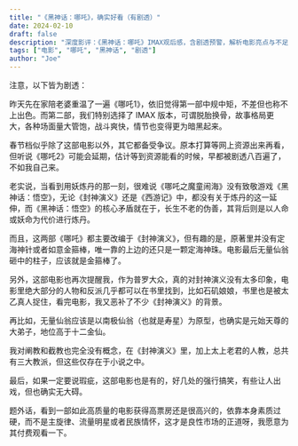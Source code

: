 ```yaml
---
title: "《黑神话：哪吒》，确实好看（有剧透）"
date: 2024-02-10
draft: false
description: "深度影评：《黑神话：哪吒》IMAX观后感，含剧透预警，解析电影亮点与不足，对比前作与原作，探讨影片背后的文化内涵。"
tags: ["电影", "哪吒", "黑神话", "剧透"]
author: "Joe"
---
```


注意，以下皆为剧透：

昨天先在家陪老婆重温了一遍《哪吒1》，依旧觉得第一部中规中矩，不差但也称不上出色。而第二部，我们特别选择了 IMAX 版本，可谓脱胎换骨，故事格局更大，各种场面量大管饱，战斗爽快，情节也变得更为暗黑起来。

春节档似乎除了这部电影以外，其它都备受争议。原本打算等网上资源出来再看，但听说《哪吒2》可能会延期，估计等到资源能看的时候，早都被剧透八百遍了，不如我自己来。

老实说，当看到用妖炼丹的那一刻，很难说《哪吒之魔童闹海》没有致敬游戏《黑神话：悟空》，无论《封神演义》还是《西游记》中，都没有关于炼丹的这一延伸，而《黑神话：悟空》的核心矛盾就在于，长生不老的伪善，其背后则是以人命或妖命为代价进行炼丹。

而且，这两部《哪吒》都主要改编于《封神演义》，但有趣的是，原著里并没有定海神针或者如意金箍棒，唯一靠的上边的还只是一颗定海神珠。电影最后无量仙翁砸中的柱子，应该就是金箍棒了。

另外，这部电影也再次提醒我，作为普罗大众，真的对封神演义没有太多印象，电影里绝大部分的人物和反派几乎都可以在书里找到，比如石矶娘娘，书里也是被太乙真人捉住，看完电影，我又恶补了不少《封神演义》的背景。

再比如，无量仙翁应该是以南极仙翁（也就是寿星）为原型，也确实是元始天尊的大弟子，地位高于十二金仙。

我对阐教和截教也完全没有概念，在《封神演义》里，加上太上老君的人教，总共有三大教派，但这些仅存在于小说之中。

最后，如果一定要说瑕疵，这部电影也是有的，好几处的强行搞笑，有些让人出戏，但也确实无大碍。

题外话，看到一部如此高质量的电影获得高票房还是很高兴的，依靠本身素质过硬，而不是主旋律、流量明星或者民族情怀，这才是良性市场的正道呀，我愿意为其付费观看一下。
